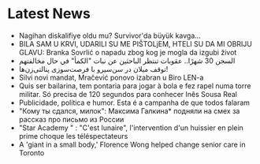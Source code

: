 # Latest News
-  Nagihan diskalifiye oldu mu? Survivor'da büyük kavga...
-  BILA SAM U KRVI, UDARILI SU ME PIŠTOLjEM, HTELI SU DA MI OBRIJU GLAVU: Branka Sovrlić o napadu zbog kog je mogla da izgubi život
-  السجن 30 شهرًا.. عقوبات تنتظر الباحثين عن نبات "الكمأ" في حال مخالفتهم
-  توقف میلان در سن‌سیرو با فرصت‌سوزی پنالتی‌زن‌‌ها!
-  Silvi novi mandat, Mračević ponovo izabran u Biro LEN-a
-  Quis ser bailarina, tem pontaria para jogar à bola e fez rapel numa torre militar. Só precisa de 120 segundos para conhecer Inês Sousa Real
-  Publicidade, política e humor. Esta é a campanha de que todos falaram
-  "Кому ты сдался, милок": Максима Галкина* подняли на смех за рассказ про письмо из России
-  "Star Academy " : "C'est lunaire", l'intervention d'un huissier en plein prime choque les téléspectateurs
-  A 'giant in a small body,' Florence Wong helped change senior care in Toronto
